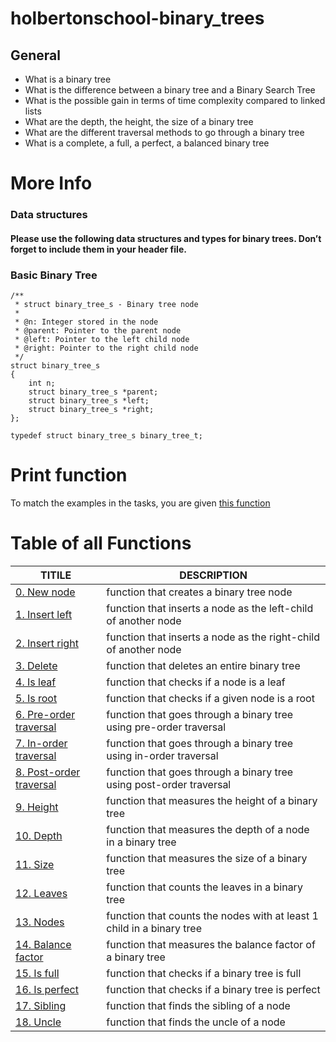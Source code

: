 # holbertonschool-binary_trees

## General

- What is a binary tree
- What is the difference between a binary tree and a Binary Search Tree
- What is the possible gain in terms of time complexity compared to linked lists
- What are the depth, the height, the size of a binary tree
- What are the different traversal methods to go through a binary tree
- What is a complete, a full, a perfect, a balanced binary tree

# More Info
### Data structures
#### Please use the following data structures and types for binary trees. Don’t forget to include them in your header file.

### Basic Binary Tree

```
/**
 * struct binary_tree_s - Binary tree node
 *
 * @n: Integer stored in the node
 * @parent: Pointer to the parent node
 * @left: Pointer to the left child node
 * @right: Pointer to the right child node
 */
struct binary_tree_s
{
    int n;
    struct binary_tree_s *parent;
    struct binary_tree_s *left;
    struct binary_tree_s *right;
};

typedef struct binary_tree_s binary_tree_t;
```

# Print function
To match the examples in the tasks, you are given [this function](https://github.com/Maxel6/holbertonschool-binary_trees/blob/main/binary_tree_print.c)<br/>
# Table of all Functions
| TITILE  | DESCRIPTION |
| ------------- | ------------- |
| [0. New node](https://github.com/Maxel6/holbertonschool-binary_trees/blob/main/0-binary_tree_node.c)  |  function that creates a binary tree node  |
| [1. Insert left](https://github.com/Maxel6/holbertonschool-binary_trees/blob/main/1-binary_tree_insert_left.c)  |  function that inserts a node as the left-child of another node  |
| [2. Insert right](https://github.com/Maxel6/holbertonschool-binary_trees/blob/main/2-binary_tree_insert_right.c)  |  function that inserts a node as the right-child of another node  |
| [3. Delete](https://github.com/Maxel6/holbertonschool-binary_trees/blob/main/3-binary_tree_delete.c)  |  function that deletes an entire binary tree  |
| [4. Is leaf](https://github.com/Maxel6/holbertonschool-binary_trees/blob/main/4-binary_tree_is_leaf.c)  |  function that checks if a node is a leaf  |
| [5. Is root](https://github.com/Maxel6/holbertonschool-binary_trees/blob/main/5-binary_tree_is_root.c)  |  function that checks if a given node is a root  |
| [6. Pre-order traversal](https://github.com/Maxel6/holbertonschool-binary_trees/blob/main/6-binary_tree_preorder.c)  |  function that goes through a binary tree using pre-order traversal  |
| [7. In-order traversal](https://github.com/Maxel6/holbertonschool-binary_trees/blob/main/7-binary_tree_inorder.c)  |  function that goes through a binary tree using in-order traversal  |
| [8. Post-order traversal](https://github.com/Maxel6/holbertonschool-binary_trees/blob/main/8-binary_tree_postorder.c)  |  function that goes through a binary tree using post-order traversal  |
| [9. Height](https://github.com/Maxel6/holbertonschool-binary_trees/blob/main/9-binary_tree_height.c)  |  function that measures the height of a binary tree  |
| [10. Depth](https://github.com/Maxel6/holbertonschool-binary_trees/blob/main/10-binary_tree_depth.c)  |  function that measures the depth of a node in a binary tree  |
| [11. Size](https://github.com/Maxel6/holbertonschool-binary_trees/blob/main/11-binary_tree_size.c)  |  function that measures the size of a binary tree  |
| [12. Leaves](https://github.com/Maxel6/holbertonschool-binary_trees/blob/main/12-binary_tree_leaves.c)  |  function that counts the leaves in a binary tree  |
| [13. Nodes](https://github.com/Maxel6/holbertonschool-binary_trees/blob/main/13-binary_tree_nodes.c)  |  function that counts the nodes with at least 1 child in a binary tree  |
| [14. Balance factor](https://github.com/Maxel6/holbertonschool-binary_trees/blob/main/14-binary_tree_balance.c)  |  function that measures the balance factor of a binary tree  |
| [15. Is full](https://github.com/Maxel6/holbertonschool-binary_trees/blob/main/15-binary_tree_is_full.c)  |  function that checks if a binary tree is full  |
| [16. Is perfect](https://github.com/Maxel6/holbertonschool-binary_trees/blob/main/16-binary_tree_is_perfect.c)  |  function that checks if a binary tree is perfect  |
| [17. Sibling](https://github.com/Maxel6/holbertonschool-binary_trees/blob/main/17-binary_tree_sibling.c)  |  function that finds the sibling of a node  |
| [18. Uncle](https://github.com/Maxel6/holbertonschool-binary_trees/blob/main/18-binary_tree_uncle.c)  |  function that finds the uncle of a node  |
